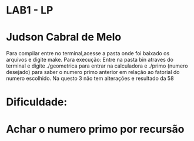 # LAB1 - LP
# Judson Cabral de Melo
Para compilar entre no terminal,acesse a pasta onde foi baixado os arquivos e digite make.
Para execução:
Entre na pasta bin atraves do terminal e digite ./geometrica para entrar na calculadora e ./primo (numero desejado) para saber 
o numero primo anterior em relação ao fatorial do numero escolhido.
Na questo 3 não tem alterações e resultado da 58
# Dificuldade:
# Achar o numero primo por recursão

